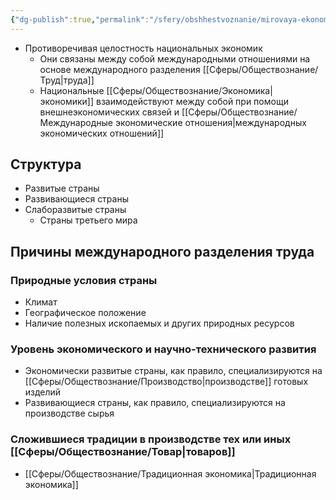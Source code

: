```yaml
---
{"dg-publish":true,"permalink":"/sfery/obshhestvoznanie/mirovaya-ekonomika/","tags":["Обществознание"]}
---
```


- Противоречивая целостность национальных экономик 
	- Они связаны между собой международными отношениями на основе международного разделения [[Сферы/Обществознание/Труд\|труда]]
	- Национальные [[Сферы/Обществознание/Экономика\|экономики]] взаимодействуют между собой при помощи внешнеэкономических связей и [[Сферы/Обществознание/Международные экономические отношения\|международных экономических отношений]]
## Структура 
- Развитые страны 
- Развивающиеся страны 
- Слаборазвитые страны 
	- Страны третьего мира 
## Причины международного разделения труда 
### Природные условия страны 
- Климат 
- Географическое положение
- Наличие полезных ископаемых и других природных ресурсов
### Уровень экономического и научно-технического развития 
- Экономически развитые страны, как правило, специализируются на [[Сферы/Обществознание/Производство\|производстве]] готовых изделий 
- Развивающиеся страны, как правило, специализируются на производстве сырья 
### Сложившиеся традиции в производстве тех или иных [[Сферы/Обществознание/Товар\|товаров]] 
- [[Сферы/Обществознание/Традиционная экономика\|Традиционная экономика]]